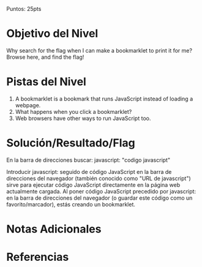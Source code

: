 Puntos: 25pts

# Objetivo del Nivel
Why search for the flag when I can make a bookmarklet to print it for me?
Browse here, and find the flag!
# Pistas del Nivel
1. A bookmarklet is a bookmark that runs JavaScript instead of loading a webpage.
2. What happens when you click a bookmarklet?
3. Web browsers have other ways to run JavaScript too.

# Solución/Resultado/Flag

En la barra de direcciones buscar: 
    javascript: "codigo javascript"

Introducir javascript: seguido de código JavaScript en la barra de direcciones del navegador (también conocido como "URL de javascript") sirve para ejecutar código JavaScript directamente en la página web actualmente cargada.
Al poner código JavaScript precedido por javascript: en la barra de direcciones del navegador (o guardar este código como un favorito/marcador), estás creando un bookmarklet.

# Notas Adicionales

# Referencias

